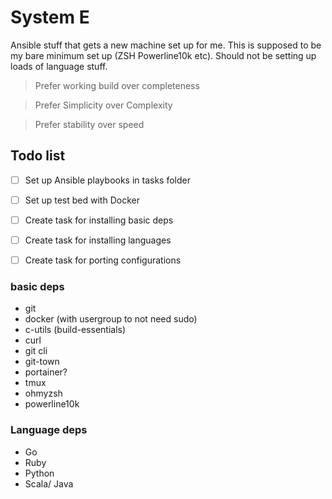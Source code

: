 # System E

Ansible stuff that gets a new machine set up for me. This is supposed to be my bare minimum set up (ZSH Powerline10k etc). Should not be setting up loads of language stuff.

> Prefer working build over completeness

> Prefer Simplicity over Complexity

> Prefer stability over speed

## Todo list
- [ ] Set up Ansible playbooks in tasks folder
- [ ] Set up test bed with Docker
- [ ] Create task for installing basic deps
- [ ] Create task for installing languages
- [ ] Create task for porting configurations


### basic deps
- git
- docker (with usergroup to not need sudo)
- c-utils (build-essentials)
- curl
- git cli
- git-town
- portainer?
- tmux
- ohmyzsh
- powerline10k


### Language deps
- Go
- Ruby
- Python
- Scala/ Java

